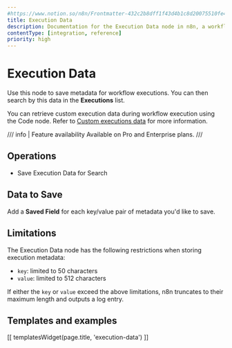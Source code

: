 ```yaml
---
#https://www.notion.so/n8n/Frontmatter-432c2b8dff1f43d4b1c8d20075510fe4
title: Execution Data
description: Documentation for the Execution Data node in n8n, a workflow automation platform. Includes guidance on usage, and links to examples.
contentType: [integration, reference]
priority: high
---
```


# Execution Data

Use this node to save metadata for workflow executions. You can then search by this data in the **Executions** list.

You can retrieve custom execution data during workflow execution using the Code node. Refer to [Custom executions data](/workflows/executions/custom-executions-data.md) for more information.

/// info | Feature availability
Available on Pro and Enterprise plans.
///

## Operations

* Save Execution Data for Search

## Data to Save

Add a **Saved Field** for each key/value pair of metadata you'd like to save.

## Limitations

The Execution Data node has the following restrictions when storing execution metadata:

* `key`: limited to 50 characters
* `value`: limited to 512 characters

If either the `key` or `value` exceed the above limitations, n8n truncates to their maximum length and outputs a log entry.

## Templates and examples

<!-- see https://www.notion.so/n8n/Pull-in-templates-for-the-integrations-pages-37c716837b804d30a33b47475f6e3780 -->
[[ templatesWidget(page.title, 'execution-data') ]]
